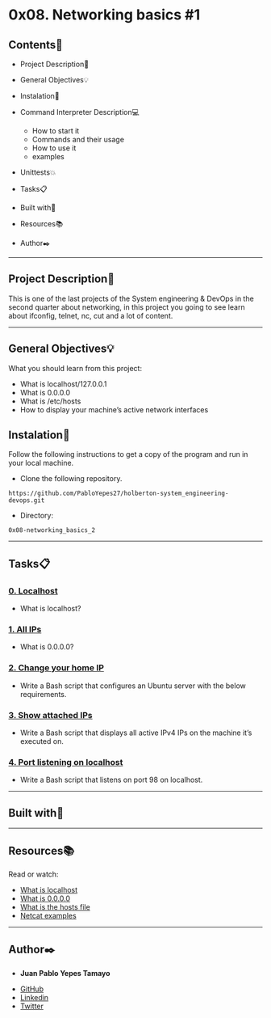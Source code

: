 # 0x08. Networking basics #1

<gif  width="520"  alt="image"  src="https://s3.amazonaws.com/intranet-projects-files/holbertonschool-sysadmin_devops/285/s7kpNYq.png">

## Contents:open_file_folder:

- Project Description:newspaper:
- General Objectives:bulb:
- Instalation:wrench:
- Command Interpreter Description:computer:

	* How to start it
	* Commands and their usage
	* How to use it
	* examples

- Unittests:boom:
- Tasks:clipboard:
- Built with:hammer:
- Resources:books:
- Author:black_nib:

---

## Project Description:newspaper:

This is one of the last projects of the System engineering & DevOps in the second quarter about networking, in this project you going to see learn about ifconfig, telnet, nc, cut and a lot of content.

---

## General Objectives:bulb:

What you should learn from this project:

* What is localhost/127.0.0.1
* What is 0.0.0.0
* What is /etc/hosts
* How to display your machine’s active network interfaces

## Instalation:wrench:

Follow the following instructions to get a copy of the program and run in your local machine.

* Clone the following repository.
```
https://github.com/PabloYepes27/holberton-system_engineering-devops.git
```

* Directory:
```
0x08-networking_basics_2
```

---

## Tasks:clipboard:

### [0. Localhost](./0-localhost)
* What is localhost?


### [1. All IPs](./1-wildcard)
* What is 0.0.0.0?


### [2. Change your home IP](./2-change_your_home_IP)
* Write a Bash script that configures an Ubuntu server with the below requirements.


### [3. Show attached IPs](./3-show_attached_IPs)
* Write a Bash script that displays all active IPv4 IPs on the machine it’s executed on.


### [4. Port listening on localhost](./4-port_listening_on_localhost)
* Write a Bash script that listens on port 98 on localhost.

---

## Built with:hammer:


---

## Resources:books:
Read or watch:
* [What is localhost](https://en.wikipedia.org/wiki/Localhost)
* [What is 0.0.0.0](https://en.wikipedia.org/wiki/0.0.0.0)
* [What is the hosts file](https://www.makeuseof.com/tag/modify-manage-hosts-file-linux/)
* [Netcat examples](https://www.thegeekstuff.com/2012/04/nc-command-examples/)

---

## Author:black_nib:

* **Juan Pablo Yepes Tamayo**
 - [GitHub](https://github.com/PabloYepes27)
 - [Linkedin](https://www.linkedin.com/in/pablo-yepes-120495)
 - [Twitter](https://twitter.com/pabloyepes27)